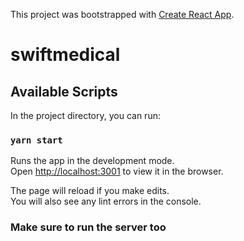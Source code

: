 This project was bootstrapped with [Create React App](https://github.com/facebook/create-react-app).

# swiftmedical

## Available Scripts

In the project directory, you can run:

### `yarn start`

Runs the app in the development mode.<br />
Open [http://localhost:3001](http://localhost:3001) to view it in the browser.

The page will reload if you make edits.<br />
You will also see any lint errors in the console.

### Make sure to run the server too
